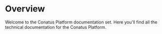 # Overview

Welcome to the Conatus Platform documentation set. Here you'll find all the technical documentation for the Conatus Platform.

